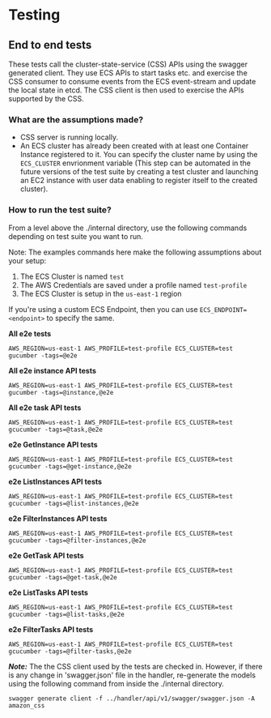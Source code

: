 # Testing

## End to end tests
These tests call the cluster-state-service (CSS) APIs using the swagger generated client. They use ECS APIs to start tasks etc. and exercise the CSS consumer to consume events from the ECS event-stream and update the local state in etcd. The CSS client is then used to exercise the APIs supported by the CSS.

### What are the assumptions made?
* CSS server is running locally.
* An ECS cluster has already been created with at least one Container Instance registered to it. You can specify the cluster name by using the `ECS_CLUSTER` envrionment variable (This step can be automated in the future versions of the test suite by creating a test cluster and launching an EC2 instance with user data enabling to register itself to the created cluster).

### How to run the test suite?
From a level above the ./internal directory, use the following commands depending on test suite you want to run.

Note: The examples commands here make the following assumptions about your setup:

1. The ECS Cluster is named `test`
2. The AWS Credentials are saved under a profile named `test-profile`
3. The ECS Cluster is setup in the `us-east-1` region

If you're using a custom ECS Endpoint, then you can use `ECS_ENDPOINT=<endpoint>` to specify the same.

**All e2e tests**
```
AWS_REGION=us-east-1 AWS_PROFILE=test-profile ECS_CLUSTER=test gucumber -tags=@e2e
```

**All e2e instance API tests**
```
AWS_REGION=us-east-1 AWS_PROFILE=test-profile ECS_CLUSTER=test gucumber -tags=@instance,@e2e
```
**All e2e task API tests**
```
AWS_REGION=us-east-1 AWS_PROFILE=test-profile ECS_CLUSTER=test gcucumber -tags=@task,@e2e
```
**e2e GetInstance API tests**
```
AWS_REGION=us-east-1 AWS_PROFILE=test-profile ECS_CLUSTER=test gcucumber -tags=@get-instance,@e2e
```
**e2e ListInstances API tests**
```
AWS_REGION=us-east-1 AWS_PROFILE=test-profile ECS_CLUSTER=test gcucumber -tags=@list-instances,@e2e
```
**e2e FilterInstances API tests**
```
AWS_REGION=us-east-1 AWS_PROFILE=test-profile ECS_CLUSTER=test gcucumber -tags=@filter-instances,@e2e
```
**e2e GetTask API tests**
```
AWS_REGION=us-east-1 AWS_PROFILE=test-profile ECS_CLUSTER=test gcucumber -tags=@get-task,@e2e
```
**e2e ListTasks API tests**
```
AWS_REGION=us-east-1 AWS_PROFILE=test-profile ECS_CLUSTER=test gcucumber -tags=@list-tasks,@e2e
```
**e2e FilterTasks API tests**
```
AWS_REGION=us-east-1 AWS_PROFILE=test-profile ECS_CLUSTER=test gcucumber -tags=@filter-tasks,@e2e
```

***Note:*** The the CSS client used by the tests are checked in. However, if there is any change in 'swagger.json' file in the handler, re-generate the models using the following command from inside the ./internal directory.
```
swagger generate client -f ../handler/api/v1/swagger/swagger.json -A amazon_css
```
